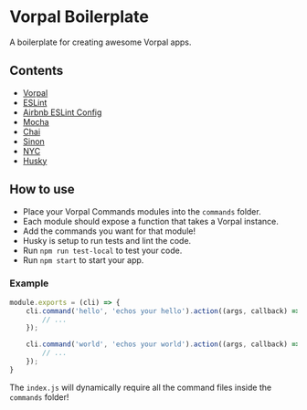 # Vorpal Boilerplate
A boilerplate for creating awesome Vorpal apps.

## Contents
 * [Vorpal](https://github.com/dthree/vorpal)
 * [ESLint](https://eslint.org/)
 * [Airbnb ESLint Config](https://www.npmjs.com/package/eslint-config-airbnb)
 * [Mocha](https://www.mochajs.org)
 * [Chai](https://www.chaijs.com)
 * [Sinon](https://sinonjs.org)
 * [NYC](https://github.com/istanbuljs/nyc)
 * [Husky](https://github.com/typicode/husky)

## How to use
 * Place your Vorpal Commands modules into the `commands` folder.
 * Each module should expose a function that takes a Vorpal instance.
 * Add the commands you want for that module!
 * Husky is setup to run tests and lint the code.
 * Run `npm run test-local` to test your code.
 * Run `npm start` to start your app.

### Example
```javascript
module.exports = (cli) => {
    cli.command('hello', 'echos your hello').action((args, callback) => {
        // ...
    });

    cli.command('world', 'echos your world').action((args, callback) => {
        // ...
    });
}
```

The `index.js` will dynamically require all the command files inside the `commands` folder!